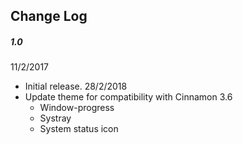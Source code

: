 ## Change Log


##### 1.0
  11/2/2017
- Initial release.
  28/2/2018
- Update theme for compatibility with Cinnamon 3.6
  - Window-progress
  - Systray
  - System status icon
